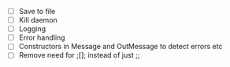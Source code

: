 - [ ] Save to file
- [ ] Kill daemon
- [ ] Logging
- [ ] Error handling
- [ ] Constructors in Message and OutMessage to detect errors etc
- [ ] Remove need for ;[]; instead of just ;;
